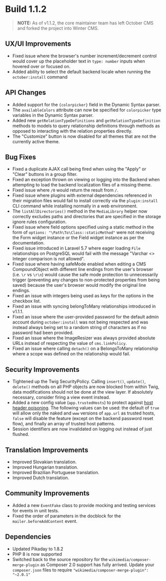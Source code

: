 # Build 1.1.2

> **NOTE:** As of v1.1.2, the core maintainer team has left October CMS and forked the project into Winter CMS.

## UX/UI Improvements
- Fixed issue where the browser's number increment/decrement control would cover up the placeholder text in `type: number` inputs when hovered over or focused on.
- Added ability to select the default backend locale when running the `october:install` command

## API Changes
- Added support for the `{colorpicker}` field in the Dynamic Syntax parser.
- The `availableColors` attribute can now be specified for `colorpicker` type variables in the Dynamic Syntax parser.
- Added new `getRelationTypeDefinitions` and `getRelationTypeDefinition` methods to models to query relationship definitions through methods as opposed to interacting with the relation properties directly.
- The "Customize" button is now disabled for all themes that are not the currently active theme.

## Bug Fixes
- Fixed a duplicate AJAX call being fired when using the "Apply" or "Clear" buttons in a group filter.
- Fixed an exception thrown on viewing or logging into the Backend when attempting to load the backend localization files of a missing theme.
- Fixed issue where `/0` would return the result from `/`.
- Fixed issue where plugins with external dependencies referenced in their migration files would fail to install correctly via the `plugin:install` CLI command while installing normally in a web environment.
- The `listAllDirectories()` method in the `MediaLibrary` helper now correctly excludes paths and directories that are specified in the storage ignore rules configuration.
- Fixed issue where field options specified using a static method in the form of `options: "\Path\To\Class::staticMethod"` were not receiving the Form widget instance or the Field widget instance as per the documentation.
- Fixed issue introduced in Laravel 5.7 where eager loading `File` relationships on PostgreSQL would fail with the message "Varchar <> Integer comparison is not allowed".
- Fixed issue where having safeMode enabled when editing a CMS CompoundObject with different line endings from the user's browser (i.e. `\r` vs `\r\n`) would cause the safe mode protection to unnecessarily trigger (preventing any changes to non-protected properties from being saved) because the user's browser would modify the original line endings.
- Fixed an issue with integers being used as keys for the options in the checkbox list.
- Fixed an issue with syncing belongToMany relationships introduced in v1.1.1.
- Fixed an issue where the user-provided password for the default admin account during `october:install` was not being respected and was instead always being set to a random string of characters as if no password had been provided.
- Fixed an issue where the ImageResizer was always provided absolute URLs instead of respecting the value of `cms.linkPolicy`.
- Fixed an issue where calling `detach()` on a BelongsToMany relationship where a scope was defined on the relationship would fail.

## Security Improvements
- Tightened up the Twig SecurityPolicy. Calling `insert()`, `update()`, `delete()` methods on all PHP objects are now blocked from within Twig, data modifications should not be done at the view layer. If absolutely necessary, consider firing a view event instead.
- Added a new config value (`app.trustedHosts`) to protect against [host header poisoning](https://portswigger.net/web-security/host-header). The following values can be used: the default of `true` will allow only the naked and `www` versions of `app.url` as trusted hosts, `false` will disable the feature (except on the backend password reset flow), and finally an array of trusted host patterns.
- Session identifiers are now invalidated on logging out instead of just flushed.

## Translation Improvements
- Improved Slovakian translation.
- Improved Hungarian translation.
- Improved Brazilian Portuguese translation.
- Improved Dutch translation.

## Community Improvements
- Added a new `EventFake` class to provide mocking and testing services for events in unit tests.
- Fixed the order of parameters in the docblock for the `mailer.beforeAddContent` event.

## Dependencies
- Updated Pikaday to 1.8.2
- PHP 8 is now supported
- Switched back to the source repository for the `wikimedia/composer-merge-plugin` as Composer 2.0 support has fully arrived. Update your `composer.json` files to require `"wikimedia/composer-merge-plugin": "~2.0.1"`
